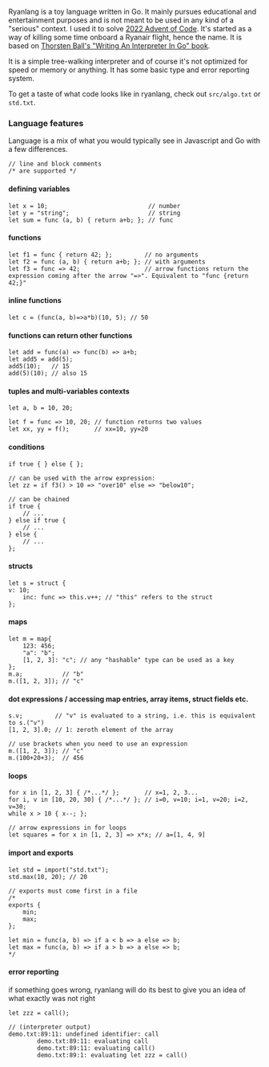 Ryanlang is a toy language written in Go. It mainly pursues educational and entertainment purposes and is not meant to be used in any kind of a "serious" context. I used it to solve [2022 Advent of Code](https://adventofcode.com/2022). It's started as a way of killing some time onboard a Ryanair flight, hence the name. It is based on [Thorsten Ball's "Writing An Interpreter In Go" book](https://interpreterbook.com/).

It is a simple tree-walking interpreter and of course it's not optimized for speed or memory or anything. It has some basic type and error reporting system.

To get a taste of what code looks like in ryanlang, check out `src/algo.txt` or `std.txt`.

### Language features
Language is a mix of what you would typically see in Javascript and Go with a few differences.

```
// line and block comments
/* are supported */
```
#### defining variables
```
let x = 10;                            // number
let y = "string";                      // string
let sum = func (a, b) { return a+b; }; // func
```

#### functions
```
let f1 = func { return 42; };         // no arguments
let f2 = func (a, b) { return a+b; }; // with arguments
let f3 = func => 42;                  // arrow functions return the expression coming after the arrow "=>". Equivalent to "func {return 42;}"
```

#### inline functions
```
let c = (func(a, b)=>a*b)(10, 5); // 50
```

#### functions can return other functions
```
let add = func(a) => func(b) => a+b;
let add5 = add(5);
add5(10);   // 15
add(5)(10); // also 15
```

#### tuples and multi-variables contexts
```
let a, b = 10, 20;

let f = func => 10, 20; // function returns two values
let xx, yy = f();       // xx=10, yy=20
```

#### conditions
```
if true { } else { };

// can be used with the arrow expression:
let zz = if f3() > 10 => "over10" else => "below10";

// can be chained
if true {
    // ...
} else if true {
    // ...
} else {
    // ...
};
```

#### structs
```
let s = struct {
v: 10;
    inc: func => this.v++; // "this" refers to the struct
};
```

#### maps
```
let m = map{
    123: 456;
    "a": "b";
    [1, 2, 3]: "c"; // any "hashable" type can be used as a key
};
m.a;           // "b"
m.([1, 2, 3]); // "c"
```

#### dot expressions / accessing map entries, array items, struct fields etc.
```
s.v;         // "v" is evaluated to a string, i.e. this is equivalent to s.("v")
[1, 2, 3].0; // 1: zeroth element of the array

// use brackets when you need to use an expression
m.([1, 2, 3]); // "c"
m.(100+20+3);  // 456
```

#### loops
```
for x in [1, 2, 3] { /*...*/ };       // x=1, 2, 3...
for i, v in [10, 20, 30] { /*...*/ }; // i=0, v=10; i=1, v=20; i=2, v=30;
while x > 10 { x--; };

// arrow expressions in for loops
let squares = for x in [1, 2, 3] => x*x; // a=[1, 4, 9]
```

#### import and exports
```
let std = import("std.txt");
std.max(10, 20); // 20

// exports must come first in a file
/*
exports {
    min;
    max;
};

let min = func(a, b) => if a < b => a else => b;
let max = func(a, b) => if a > b => a else => b;
*/
```

#### error reporting
if something goes wrong, ryanlang will do its best to give you an idea of what exactly was not right
```
let zzz = call();

// (interpreter output)
demo.txt:89:11: undefined identifier: call
        demo.txt:89:11: evaluating call
        demo.txt:89:11: evaluating call()
        demo.txt:89:1: evaluating let zzz = call()

```
